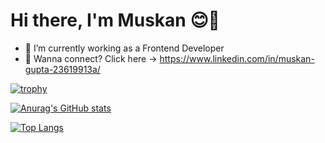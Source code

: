 # Hi there, I'm Muskan &#128522;👋

- 🔭 I’m currently working as a Frontend Developer
- 🌱 Wanna connect? Click here -> https://www.linkedin.com/in/muskan-gupta-23619913a/

[![trophy](https://github-profile-trophy.vercel.app/?username=muskangupta427&theme=flat&margin-w=15&margin-h=15)](https://github.com/muskangupta427/)

[![Anurag's GitHub stats](https://github-readme-stats.vercel.app/api?username=muskangupta427&show_icons=true&count_private=true)](https://github.com/muskangupta427/)

[![Top Langs](https://github-readme-stats.vercel.app/api/top-langs/?username=muskangupta427&count_private=true)](https://github.com/muskangupta427/)

